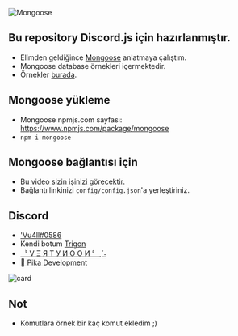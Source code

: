 ![Mongoose](https://cdn.discordapp.com/attachments/801488282999455814/815588807197458462/1614521885177.png)

## Bu repository Discord.js için hazırlanmıştır.
- Elimden geldiğince [Mongoose](https://www.npmjs.com/package/mongoose) anlatmaya çalıştım.
- Mongoose database örnekleri içermektedir.
- Örnekler [burada](https://github.com/Vu4ll/Discord.js-MongoDB-bot/blob/main/cmds/%C3%B6rnekler.js).

## Mongoose yükleme
- Mongoose npmjs.com sayfası: https://www.npmjs.com/package/mongoose
- `npm i mongoose`

## Mongoose bağlantısı için
- [Bu video sizin işinizi görecektir.](https://youtu.be/0z5RYknYwDA)
- Bağlantı linkinizi `config/config.json`'a yerleştiriniz.

## Discord
- ['Vu4ll#0586](https://discord.com/users/269480080823025664)
- Kendi botum [Trigon](https://top.gg/bot/760785842519801858)
- [〝 V Ξ Я T У И O O И 〞ˎˊ˗](https://discord.gg/XqGYWH4)
- [🍥 Pika Development](https://discord.gg/axvcqFQf2m)

![card](https://discord.c99.nl/widget/theme-3/269480080823025664.png)

## Not
- Komutlara örnek bir kaç komut ekledim ;)
